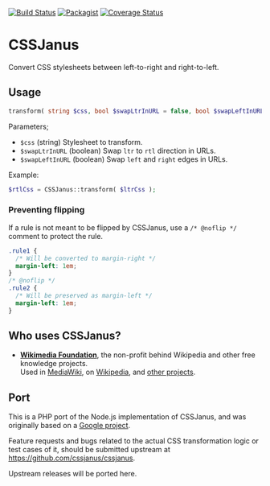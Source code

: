 [![Build Status](https://travis-ci.com/cssjanus/php-cssjanus.svg?branch=main)](https://travis-ci.com/cssjanus/php-cssjanus) [![Packagist](https://img.shields.io/packagist/v/cssjanus/cssjanus.svg?style=flat)](https://packagist.org/packages/cssjanus/cssjanus) [![Coverage Status](https://coveralls.io/repos/github/cssjanus/php-cssjanus/badge.svg?branch=main)](https://coveralls.io/github/cssjanus/php-cssjanus?branch=main)

# CSSJanus

Convert CSS stylesheets between left-to-right and right-to-left.

## Usage

```php
transform( string $css, bool $swapLtrInURL = false, bool $swapLeftInURL = false ) : string
```

Parameters;

* ``$css`` (string) Stylesheet to transform.
* ``$swapLtrInURL`` (boolean) Swap `ltr` to `rtl` direction in URLs.
* ``$swapLeftInURL`` (boolean) Swap `left` and `right` edges in URLs.

Example:

```php
$rtlCss = CSSJanus::transform( $ltrCss );
```

### Preventing flipping

If a rule is not meant to be flipped by CSSJanus, use a `/* @noflip */` comment to protect the rule.

```css
.rule1 {
  /* Will be converted to margin-right */
  margin-left: 1em;
}
/* @noflip */
.rule2 {
  /* Will be preserved as margin-left */
  margin-left: 1em;
}
```

## Who uses CSSJanus?

* **[Wikimedia Foundation](https://www.wikimedia.org/)**, the non-profit behind Wikipedia and other free knowledge projects.<br/>Used in [MediaWiki](https://www.mediawiki.org/wiki/MediaWiki), on [Wikipedia](https://ar.wikipedia.org/), and [other projects](https://doc.wikimedia.org/).

## Port

This is a PHP port of the Node.js implementation of CSSJanus, and was originally
based on a [Google project](http://code.google.com/p/cssjanus/).

Feature requests and bugs related to the actual CSS transformation logic or test
cases of it, should be submitted upstream at <https://github.com/cssjanus/cssjanus>.

Upstream releases will be ported here.
